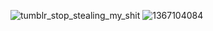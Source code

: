 <!--### Hi there 👋 -->

![tumblr_stop_stealing_my_shit](https://user-images.githubusercontent.com/58654842/146657077-13fe4ca8-57ac-411f-8b95-aacf29d72ddc.gif) ![1367104084](https://user-images.githubusercontent.com/58654842/146657171-0c8c79f0-38e6-4456-a306-8be3bb70554e.gif)





<!--
**GandalfTea/GandalfTea** is a ✨ _special_ ✨ repository because its `README.md` (this file) appears on your GitHub profile.

Here are some ideas to get you started:

- 🔭 I’m currently working on ...
- 🌱 I’m currently learning ...
- 👯 I’m looking to collaborate on ...
- 🤔 I’m looking for help with ...
- 💬 Ask me about ...
- 📫 How to reach me: ...
- 😄 Pronouns: ...
- ⚡ Fun fact: ...
-->





